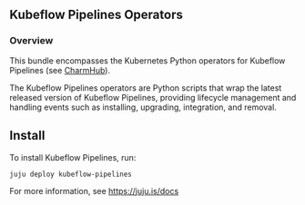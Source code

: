 ## Kubeflow Pipelines Operators

### Overview
This bundle encompasses the Kubernetes Python operators for Kubeflow Pipelines (see
[CharmHub](https://charmhub.io/?q=kubeflow-pipelines)).

The Kubeflow Pipelines operators are Python scripts that wrap the latest released version
of Kubeflow Pipelines, providing lifecycle management and handling events such as installing,
upgrading, integration, and removal.

## Install

To install Kubeflow Pipelines, run:

    juju deploy kubeflow-pipelines

For more information, see https://juju.is/docs
